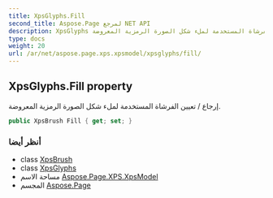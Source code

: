 ```yaml
---
title: XpsGlyphs.Fill
second_title: Aspose.Page لمرجع NET API
description: XpsGlyphs ملكية. إرجاع / تعيين الفرشاة المستخدمة لملء شكل الصورة الرمزية المعروضة.
type: docs
weight: 20
url: /ar/net/aspose.page.xps.xpsmodel/xpsglyphs/fill/
---
```

## XpsGlyphs.Fill property

إرجاع / تعيين الفرشاة المستخدمة لملء شكل الصورة الرمزية المعروضة.

```csharp
public XpsBrush Fill { get; set; }
```

### أنظر أيضا

* class [XpsBrush](../../xpsbrush/)
* class [XpsGlyphs](../)
* مساحة الاسم [Aspose.Page.XPS.XpsModel](../../xpsglyphs/)
* المجسم [Aspose.Page](../../../)


